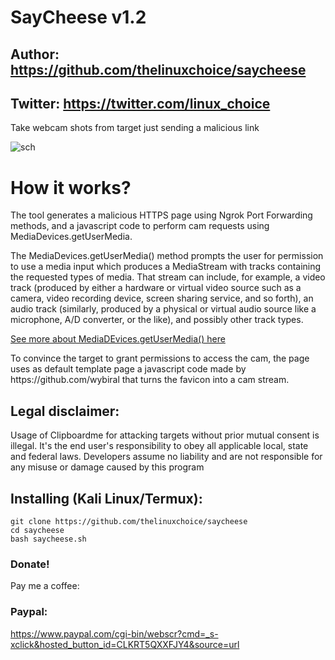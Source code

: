 # SayCheese v1.2
## Author: https://github.com/thelinuxchoice/saycheese
## Twitter: https://twitter.com/linux_choice

Take webcam shots from target just sending a malicious link

![sch](https://user-images.githubusercontent.com/34893261/81830116-10add880-9512-11ea-946e-3643db8c1bba.png)

# How it works?
<p>The tool generates a malicious HTTPS page using Ngrok Port Forwarding methods, and a javascript code to perform cam requests using MediaDevices.getUserMedia. </p>

<p>The MediaDevices.getUserMedia() method prompts the user for permission to use a media input which produces a MediaStream with tracks containing the requested types of media. That stream can include, for example, a video track (produced by either a hardware or virtual video source such as a camera, video recording device, screen sharing service, and so forth), an audio track (similarly, produced by a physical or virtual audio source like a microphone, A/D converter, or the like), and possibly other track types. </p>

[See more about MediaDEvices.getUserMedia() here](https://developer.mozilla.org/en-US/docs/Web/API/MediaDevices/getUserMedia)
<p> To convince the target to grant permissions to access the cam, the page uses as default template page a javascript code made by https://github.com/wybiral that turns the favicon into a cam stream.</p>

## Legal disclaimer:

Usage of Clipboardme for attacking targets without prior mutual consent is illegal. It's the end user's responsibility to obey all applicable local, state and federal laws. Developers assume no liability and are not responsible for any misuse or damage caused by this program 
## Installing (Kali Linux/Termux):

```
git clone https://github.com/thelinuxchoice/saycheese
cd saycheese
bash saycheese.sh
```
### Donate!
Pay me a coffee:
### Paypal:
https://www.paypal.com/cgi-bin/webscr?cmd=_s-xclick&hosted_button_id=CLKRT5QXXFJY4&source=url
